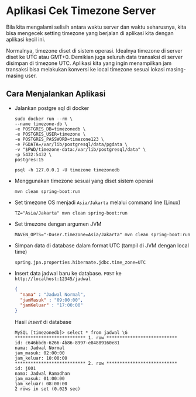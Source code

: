 # Aplikasi Cek Timezone Server

Bila kita mengalami selisih antara waktu server dan waktu seharusnya, kita bisa mengecek setting timezone yang berjalan di aplikasi kita dengan aplikasi kecil ini. 

Normalnya, timezone diset di sistem operasi. Idealnya timezone di server diset ke UTC atau GMT+0. Demikian juga seluruh data transaksi di server disimpan di timezone UTC. Aplikasi kita yang ingin menampilkan jam transaksi bisa melakukan konversi ke local timezone sesuai lokasi masing-masing user.

## Cara Menjalankan Aplikasi ##

* Jalankan postgre sql di docker

    ```
    sudo docker run --rm \
    --name timezone-db \
    -e POSTGRES_DB=timezonedb \
    -e POSTGRES_USER=timezone \
    -e POSTGRES_PASSWORD=timezone123 \
    -e PGDATA=/var/lib/postgresql/data/pgdata \
    -v "$PWD/timezone-data:/var/lib/postgresql/data" \
    -p 5432:5432 \
    postgres:15
    ```
  
    ```
    psql -h 127.0.0.1 -U timezone timezonedb
    ```

* Menggunakan timezone sesuai yang diset sistem operasi

    ```
    mvn clean spring-boot:run
    ```
  
* Set timezone OS menjadi `Asia/Jakarta` melalui command line (Linux)

    ```
    TZ="Asia/Jakarta" mvn clean spring-boot:run
    ```

* Set timezone dengan argumen JVM

    ```
    MAVEN_OPTS="-Duser.timezone=Asia/Jakarta" mvn clean spring-boot:run
    ```

* Simpan data di database dalam format UTC (tampil di JVM dengan local time)

    ```
    spring.jpa.properties.hibernate.jdbc.time_zone=UTC
    ```

* Insert data jadwal baru ke database. `POST` ke `http://localhost:12345/jadwal`

    ```json
    {
      "nama" : "Jadwal Normal",
      "jamMasuk" : "09:00:00",
      "jamKeluar" : "17:00:00"
    }
    ```
  
    Hasil _insert_ di database

    ```
    MySQL [timezonedb]> select * from jadwal \G
    *************************** 1. row ***************************
    id: c646bbd6-6266-4b86-8997-e84889160e81
    nama: Jadwal Normal
    jam_masuk: 02:00:00
    jam_keluar: 10:00:00
    *************************** 2. row ***************************
    id: j001
    nama: Jadwal Ramadhan
    jam_masuk: 01:00:00
    jam_keluar: 08:00:00
    2 rows in set (0.025 sec)  
    ```